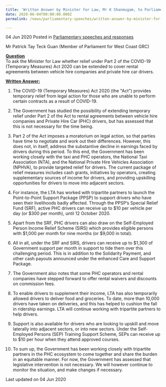```yaml
---
title: 'Written Answer by Minister for Law, Mr K Shanmugam, to Parliamentary Question on Extension of Relief under COVID-19 (Temporary Measures) Act'
date: 2020-06-04T00:00:00.000Z
permalink: /news/parliamentary-speeches/written-answer-by-minister-for-law-mr-k-shanmugam-to-pq-on-extension-of-relief-under-covid-19-temporary-measures-act/

---
```



04 Jun 2020 Posted in [Parliamentary speeches and responses](/news/parliamentary-speeches)

Mr Patrick Tay Teck Guan (Member of Parliament for West Coast GRC) 

**<b><u>Question</u></b>**  
To ask the Minister for Law whether relief under Part 2 of the COVID-19 (Temporary Measures) Act 2020 can be extended to cover rental agreements between vehicle hire companies and private hire car drivers.

**<b><u>Written Answer:</u></b>**  

1. The COVID-19 (Temporary Measures) Act 2020 (the "Act") provides temporary relief from legal action for those who are unable to perform certain contracts as a result of COVID-19.

2. The Government has studied the possibility of extending temporary relief under Part 2 of the Act to rental agreements between vehicle hire companies and Private Hire Car (PHC) drivers, but has assessed that this is not necessary for the time being.

3. Part 2 of the Act imposes a moratorium on legal action, so that parties have time to negotiate and work out their differences. However, this does not, in itself, address the substantive decline in earnings faced by drivers during this period. To this end, the Government has been working closely with the taxi and PHC operators, the National Taxi Association (NTA), and the National Private Hire Vehicles Association (NPHVA), to provide targeted relief for drivers. The current package of relief measures includes cash grants, initiatives by operators, creating supplementary sources of income for drivers, and providing upskilling opportunities for drivers to move into adjacent sectors.

4. For instance, the LTA has worked with tripartite partners to launch the Point-to-Point Support Package (PPSP) to support drivers who have seen their livelihoods badly affected. Through the PPSP’s Special Relief Fund (SRF), active PHC drivers can receive up to $10 per vehicle per day (or $300 per month), until 12 October 2020.

5. Apart from the SRF, PHC drivers can also draw on the Self-Employed Person Income Relief Scheme (SIRS) which provides eligible persons with $1,000 per month for nine months (or $9,000 in total).

6. All in all, under the SRF and SIRS, drivers can receive up to $1,300 of Government support per month in support to tide them over this challenging period. This is in addition to the Solidarity Payment, and other cash payouts announced under the enhanced Care and Support Package.

7. The Government also notes that some PHC operators and rental companies have stepped forward to offer rental waivers and discounts on commission fees.

8. To enable drivers to supplement their income, LTA has also temporarily allowed drivers to deliver food and groceries. To date, more than 10,000 drivers have taken on deliveries, and this has helped to cushion the fall in ridership earnings. LTA will continue working with tripartite partners to help drivers.

9. Support is also available for drivers who are looking to upskill and move laterally into adjacent sectors, or into new sectors. Under the Self-Employed Persons (SEP) Training Support Scheme, SEPs can receive up to $10 per hour when they attend approved courses.

10. To sum up, the Government has been working closely with tripartite partners in the PHC ecosystem to come together and share the burden in an equitable manner. For now, the Government has assessed that legislative intervention is not necessary. We will however continue to monitor the situation, and make changes if necessary.


<p class="right-side-updated">Last updated on 04 Jun 2020</p>
